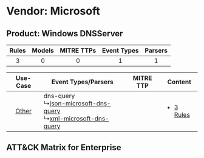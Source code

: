 Vendor: Microsoft
=================
Product: Windows DNSServer
--------------------------
| Rules | Models | MITRE TTPs | Event Types | Parsers |
|:-----:|:------:|:----------:|:-----------:|:-------:|
|   3   |   0    |     0      |      1      |    1    |

|    Use-Case    | Event Types/Parsers    | MITRE TTP | Content    |
|:----:| ---- | --------- | ---- |
| [Other](../../../UseCases/uc_other.md) |  dns-query<br> ↳[json-microsoft-dns-query](Ps/pC_jsonmicrosoftdnsquery.md)<br> ↳[xml-microsoft-dns-query](Ps/pC_xmlmicrosoftdnsquery.md)<br> |    | [<ul><li>3 Rules</li></ul>](RM/r_m_microsoft_windows_dnsserver_Other.md) |

ATT&CK Matrix for Enterprise
----------------------------
